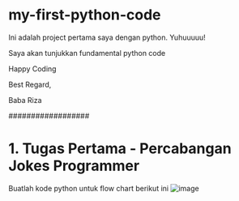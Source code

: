 # my-first-python-code
Ini adalah project pertama saya dengan python.
Yuhuuuuu!

Saya akan tunjukkan fundamental python code

Happy Coding

Best Regard, 

Baba Riza

##################

# 1. Tugas Pertama  - Percabangan Jokes Programmer
Buatlah kode python untuk flow chart berikut ini
![image](https://github.com/senocafe/my-first-python-code/assets/148797059/54708565-eedb-4a48-9230-7f474ec8d443)

